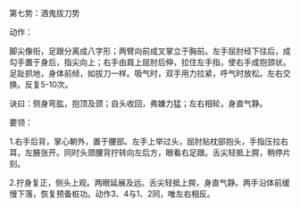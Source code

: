 第七势：酒鬼拔刀势

动作：

脚尖像衔，足跟分离成八字形；两臂向前成叉掌立于胸前。左手屈肘经下往后，成勾手置于身后，指尖向上；右手由肩上屈肘后伸，拉住左手指，使右手成抱颈状。足趾抓地，身体前倾，如拔刀一样。吸气时，双手用力拉紧，呼气时放松。左右交换。反复5-10次。

诀曰：侧身弯肱，抱顶及颈；自头收回，弗嫌力猛；左右相轮，身直气静。

要领：

1.右手后背，掌心朝外，置于腰部。左手上举过头，屈肘贴枕部抱头，手指压拉右耳，左腋张开。同时头颈腰背拧转向左后方，眼看右足跟。舌尖轻抵上腭，稍停片刻。

2.拧身复正，侧头上观。两眼延展及远。舌尖轻抵上腭，身直气静。两手沿体前缓慢下落，恢复预备桩功。动作3、4与1、2同，唯左右相反。

